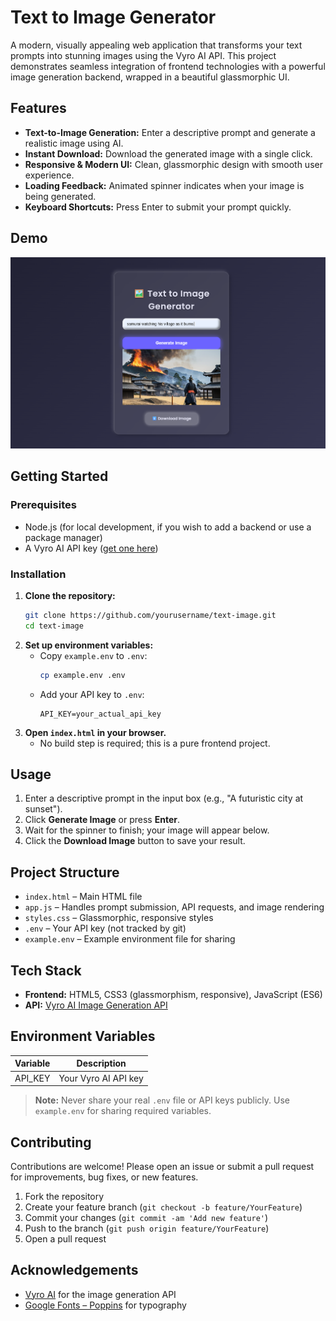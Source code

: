 # Text to Image Generator

A modern, visually appealing web application that transforms your text prompts into stunning images using the Vyro AI API. This project demonstrates seamless integration of frontend technologies with a powerful image generation backend, wrapped in a beautiful glassmorphic UI.

## Features

- **Text-to-Image Generation:** Enter a descriptive prompt and generate a realistic image using AI.
- **Instant Download:** Download the generated image with a single click.
- **Responsive & Modern UI:** Clean, glassmorphic design with smooth user experience.
- **Loading Feedback:** Animated spinner indicates when your image is being generated.
- **Keyboard Shortcuts:** Press Enter to submit your prompt quickly.

## Demo
![Screenshot of app's demo](image.png) 
## Getting Started

### Prerequisites
- Node.js (for local development, if you wish to add a backend or use a package manager)
- A Vyro AI API key ([get one here](https://vyro.ai/))

### Installation
1. **Clone the repository:**
   ```bash
   git clone https://github.com/yourusername/text-image.git
   cd text-image
   ```
2. **Set up environment variables:**
   - Copy `example.env` to `.env`:
     ```bash
     cp example.env .env
     ```
   - Add your API key to `.env`:
     ```env
     API_KEY=your_actual_api_key
     ```
3. **Open `index.html` in your browser.**
   - No build step is required; this is a pure frontend project.

## Usage

1. Enter a descriptive prompt in the input box (e.g., "A futuristic city at sunset").
2. Click **Generate Image** or press **Enter**.
3. Wait for the spinner to finish; your image will appear below.
4. Click the **Download Image** button to save your result.

## Project Structure

- `index.html` – Main HTML file
- `app.js` – Handles prompt submission, API requests, and image rendering
- `styles.css` – Glassmorphic, responsive styles
- `.env` – Your API key (not tracked by git)
- `example.env` – Example environment file for sharing

## Tech Stack

- **Frontend:** HTML5, CSS3 (glassmorphism, responsive), JavaScript (ES6)
- **API:** [Vyro AI Image Generation API](https://vyro.ai/)

## Environment Variables

| Variable   | Description         |
|------------|---------------------|
| API_KEY    | Your Vyro AI API key|

> **Note:** Never share your real `.env` file or API keys publicly. Use `example.env` for sharing required variables.

## Contributing

Contributions are welcome! Please open an issue or submit a pull request for improvements, bug fixes, or new features.

1. Fork the repository
2. Create your feature branch (`git checkout -b feature/YourFeature`)
3. Commit your changes (`git commit -am 'Add new feature'`)
4. Push to the branch (`git push origin feature/YourFeature`)
5. Open a pull request


## Acknowledgements

- [Vyro AI](https://vyro.ai/) for the image generation API
- [Google Fonts – Poppins](https://fonts.google.com/specimen/Poppins) for typography 
